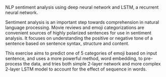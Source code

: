 NLP sentiment analysis using deep neural network and LSTM, a recurrent neural network.

Sentiment analysis is an important step towards comprehension in natural language processing. Movie reviews and emoji categorizations are convenient sources of highly polarized sentences for use in sentiment analysis. It focuses on understanding the positive or negative tone of a sentence based on sentence syntax, structure and content.


This exercise aims to predict one of 5 categories of emoji based on input sentence, and uses a more powerful method, word embedding, to pre-process the data, and tries both simple 2-layer network and more complex 2-layer LSTM model to account for the effect of sequence in words.
